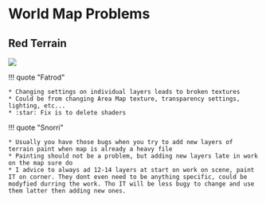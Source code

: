 # World Map Problems

## Red Terrain

![](/pics/2509110820.png)

!!! quote "Fatrod"

    * Changing settings on individual layers leads to broken textures
    * Could be from changing Area Map texture, transparency settings, lighting, etc...
    * :star: Fix is to delete shaders

!!! quote "Snorri"

    * Usually you have those bugs when you try to add new layers of terrain paint when map is already a heavy file
    * Painting should not be a problem, but adding new layers late in work on the map sure do
    * I advice to always ad 12-14 layers at start on work on scene, paint IT on corner. They dont even need to be anything specific, could be modyfied durring the work. Tho IT will be less bugy to change and use them latter then adding new ones.

